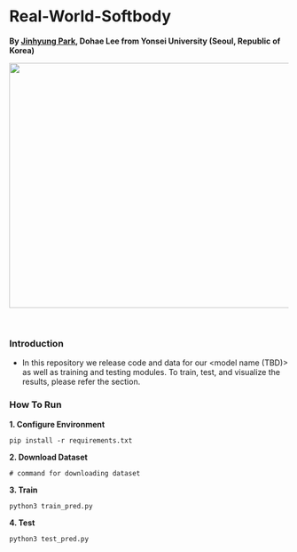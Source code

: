# Real-World-Softbody

**By <a href="http://github.com/jinhyung426/" target="_blank">Jinhyung Park</a>, Dohae Lee from Yonsei University (Seoul, Republic of Korea)**

<p align="center">
  <img width="912" height="441" src="https://github.com/cgna-soft/Real-World-Softbody/blob/main/utils/teaser.jpg">
</p>
<br/>


### Introduction
- In this repository we release code and data for our <model name (TBD)> as well as training and testing modules. 
  To train, test, and visualize the results, please refer the <How To Run> section.

### How To Run
**1. Configure Environment**


    pip install -r requirements.txt
   
**2. Download Dataset**
    
    # command for downloading dataset

**3. Train**


    python3 train_pred.py

**4. Test**


    python3 test_pred.py
